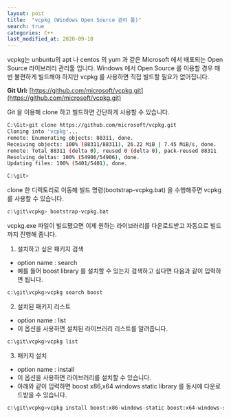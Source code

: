 ```yaml
---
layout: post
title:  "vcpkg (Windows Open Source 관리 툴)"
search: true
categories: C++
last_modified_at: 2020-09-10
---
```


vcpkg는 unbuntu의 apt 나 centos 의 yum 과 같은 Microsoft 에서 배포되는 Open Source 라이브러리 관리툴 입니다.
Windows 에서 Open Source 를 이용할 경우 매번 불편하게 빌드해야 하지만 vcpkg 를 사용하면 직접 빌드할 필요가 없어집니다.

**Git Url:** [https://github.com/microsoft/vcpkg.git](https://github.com/microsoft/vcpkg.git)

Git 을 이용해 clone 하고 빌드하면 간단하게 사용할 수 있습니다.

```bash
C:\Git>git clone https://github.com/microsoft/vcpkg.git
Cloning into 'vcpkg'...
remote: Enumerating objects: 88311, done.
Receiving objects: 100% (88311/88311), 26.22 MiB | 7.45 MiB/s, done.
remote: Total 88311 (delta 0), reused 0 (delta 0), pack-reused 88311
Resolving deltas: 100% (54906/54906), done.
Updating files: 100% (5401/5401), done.

C:\git>
```

clone 한 디렉토리로 이동해 빌드 명령(bootstrap-vcpkg.bat) 을 수행해주면 vcpkg 를 사용할 수 있습니다.

```bash
c:\git\vcpkg> bootstrap-vcpkg.bat
```

vcpkg.exe 파일이 빌드됐으면 이제 원하는 라이브러리를 다운로드받고 자동으로 빌드까지 진행해 줍니다.

1. 설치하고 싶은 패키지 검색
 - option name : search
 - 예를 들어 boost library 를 설치할 수 있는지 검색하고 싶다면 다음과 같이 입력하면 됩니다.
```bash
c:\git\vcpkg>vcpkg search boost
```

2. 설치된 패키지 리스트
 - option name : list
 - 이 옵션을 사용하면 설치된 라이브러리 리스트를 알려줍니다.
```bash
c:\git\vcpkg>vcpkg list
```

3. 패키지 설치
 - option name : install
 - 이 옵션을 사용하면 라이브러리를 설치할 수 있습니다.
 - 아래와 같이 입력하면 boost x86,x64 windows static library 를 동시에 다운로드받을 수 있습니다.
```bash
c:\git\vcpkg>vcpkg install boost:x86-windows-static boost:x64-windows-static
```